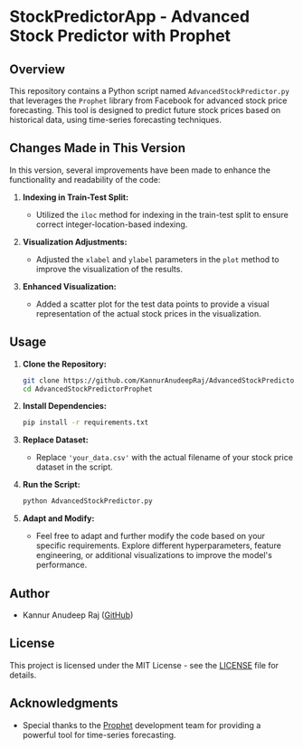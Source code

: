 # StockPredictorApp - Advanced Stock Predictor with Prophet

## Overview

This repository contains a Python script named `AdvancedStockPredictor.py` that leverages the `Prophet` library from Facebook for advanced stock price forecasting. This tool is designed to predict future stock prices based on historical data, using time-series forecasting techniques.

## Changes Made in This Version

In this version, several improvements have been made to enhance the functionality and readability of the code:

1. **Indexing in Train-Test Split:**
   - Utilized the `iloc` method for indexing in the train-test split to ensure correct integer-location-based indexing.

2. **Visualization Adjustments:**
   - Adjusted the `xlabel` and `ylabel` parameters in the `plot` method to improve the visualization of the results.

3. **Enhanced Visualization:**
   - Added a scatter plot for the test data points to provide a visual representation of the actual stock prices in the visualization.

## Usage

1. **Clone the Repository:**
   ```bash
   git clone https://github.com/KannurAnudeepRaj/AdvancedStockPredictor.git
   cd AdvancedStockPredictorProphet
   ```

2. **Install Dependencies:**
   ```bash
   pip install -r requirements.txt
   ```

3. **Replace Dataset:**
   - Replace `'your_data.csv'` with the actual filename of your stock price dataset in the script.

4. **Run the Script:**
   ```bash
   python AdvancedStockPredictor.py
   ```

5. **Adapt and Modify:**
   - Feel free to adapt and further modify the code based on your specific requirements. Explore different hyperparameters, feature engineering, or additional visualizations to improve the model's performance.

## Author

- Kannur Anudeep Raj ([GitHub](https://github.com/KannurAnudeepRaj))

## License

This project is licensed under the MIT License - see the [LICENSE](LICENSE) file for details.

## Acknowledgments

- Special thanks to the [Prophet](https://facebook.github.io/prophet/) development team for providing a powerful tool for time-series forecasting.
